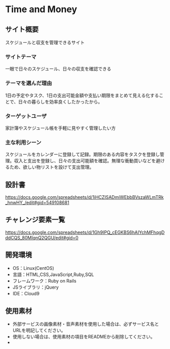 # Time and Money

## サイト概要
スケジュールと収支を管理できるサイト

### サイトテーマ
一眼で日々のスケジュール、日々の収支を確認できる

### テーマを選んだ理由
1日の予定やタスク、1日の支出可能金額や支払い期限をまとめて見える化することで、日々の暮らしを効率良くしたかったから。

### ターゲットユーザ
家計簿やスケジュール帳を手軽に見やすく管理したい方

### 主な利用シーン
スケジュールをカレンダーに登録して記録。期限のある内容をタスクを登録し管理。収入と支出を登録し、日々の支出可能額を確認。無理な衝動買いなどを避けるため、欲しい物リストを設けて支出管理。

## 設計書
https://docs.google.com/spreadsheets/d/1iHCZISADmiWEbbBVszaWLmTRk_hnwHY_/edit#gid=549108681

## チャレンジ要素一覧
https://docs.google.com/spreadsheets/d/1Gh9IPQ_cEGKBS6hAIYchMFhqgDddCQS_80MIqnQ2QGU/edit#gid=0

## 開発環境
- OS：Linux(CentOS)
- 言語：HTML,CSS,JavaScript,Ruby,SQL
- フレームワーク：Ruby on Rails
- JSライブラリ：jQuery
- IDE：Cloud9

## 使用素材
- 外部サービスの画像素材・音声素材を使用した場合は、必ずサービス名とURLを明記してください。
- 使用しない場合は、使用素材の項目をREADMEから削除してください。
-